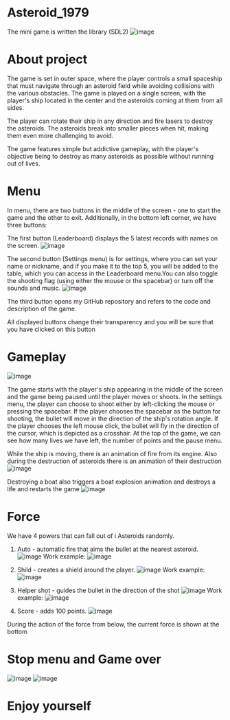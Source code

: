 # Asteroid_1979
The mini game is written the library (SDL2)
![image](https://user-images.githubusercontent.com/82716260/224651621-61c52f96-1683-4293-bae6-7a9ba3790397.png)

# About project
The game is set in outer space, where the player controls a small spaceship that must navigate through an asteroid field while avoiding collisions with the various obstacles. The game is played on a single screen, with the player's ship located in the center and the asteroids coming at them from all sides.

The player can rotate their ship in any direction and fire lasers to destroy the asteroids. The asteroids break into smaller pieces when hit, making them even more challenging to avoid. 

The game features simple but addictive gameplay, with the player's objective being to destroy as many asteroids as possible without running out of lives.

# Menu
In  menu, there are two buttons in the middle of the screen - one to start the game and the other to exit. Additionally, in the bottom left corner, we have three buttons:

The first button (Leaderboard) displays the 5 latest records with names on the screen.
![image](https://user-images.githubusercontent.com/82716260/224655950-348ca134-10a7-4ada-ba26-ec47f3642726.png)

The second button (Settings menu) is for settings, where you can set your name or nickname, and if you make it to the top 5, you will be added to the table, which you can access in the Leaderboard menu.You can also toggle the shooting flag (using either the mouse or the spacebar) or turn off the sounds and music.
![image](https://user-images.githubusercontent.com/82716260/224656090-cbd35bfa-4ab3-47a8-baed-c1c367832e74.png)

The third button opens my GitHub repository and refers to the code and description of the game.

All displayed buttons change their transparency and you will be sure that you have clicked on this button

# Gameplay

![image](https://user-images.githubusercontent.com/82716260/224657651-07c07b6a-a2a3-4b83-9851-e4716d616716.png)

The game starts with the player's ship appearing in the middle of the screen and the game being paused until the player moves or shoots.
In the settings menu, the player can choose to shoot either by left-clicking the mouse or pressing the spacebar.
If the player chooses the spacebar as the button for shooting, the bullet will move in the direction of the ship's rotation angle.
If the player chooses the left mouse click, the bullet will fly in the direction of the cursor, which is depicted as a crosshair.
At the top of the game, we can see how many lives we have left, the number of points and the pause menu.


While the ship is moving, there is an animation of fire from its engine.
Also during the destruction of asteroids there is an animation of their destruction
![image](https://user-images.githubusercontent.com/82716260/224660828-7af61e35-2df0-4fb3-8cb9-94271f2522a3.png)

Destroying a boat also triggers a boat explosion animation and destroys a life and restarts the game
![image](https://user-images.githubusercontent.com/82716260/224661254-e7e13287-08b7-4bd2-8a38-871adce1b19c.png)

# Force
We have 4 powers that can fall out of i Asteroids randomly.

1. Auto - automatic fire that aims the bullet at the nearest asteroid.
![image](https://user-images.githubusercontent.com/82716260/224661949-c13ab3c1-01b8-49cd-ad4d-cb0bc4b3dfcb.png)
Work example:
![image](https://user-images.githubusercontent.com/82716260/224662849-3b04246a-a817-49dd-91b0-960d3291fa03.png)

2. Shild - creates a shield around the player.
![image](https://user-images.githubusercontent.com/82716260/224662125-6609cfc0-d255-40f7-96eb-f56a4c1db919.png)
Work example:
![image](https://user-images.githubusercontent.com/82716260/224663370-c0dd7f93-ecbf-44b3-a4cb-a5f96a56ca8c.png)

3. Helper shot - guides the bullet in the direction of the shot
![image](https://user-images.githubusercontent.com/82716260/224662380-afeb02e1-2ab9-445e-9dc7-43f8e4c3e22f.png)
Work example:
![image](https://user-images.githubusercontent.com/82716260/224664747-8d5a4644-6a21-4d87-b21f-6d97773b01cb.png)

4. Score - adds 100 points.
![image](https://user-images.githubusercontent.com/82716260/224662252-30c50744-c710-497c-bb6f-d50506474734.png)

During the action of the force from below, the current force is shown at the bottom
# Stop menu and Game over

![image](https://user-images.githubusercontent.com/82716260/224671409-b936bdf3-1b70-41c5-8241-27ce65d34f2b.png)
![image](https://user-images.githubusercontent.com/82716260/224671498-25e1a4a7-6732-460c-8df5-f6661f532061.png)

# Enjoy yourself
